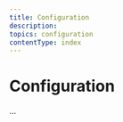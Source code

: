 ```yaml
---
title: Configuration
description: 
topics: configuration
contentType: index
---
```


# Configuration

...